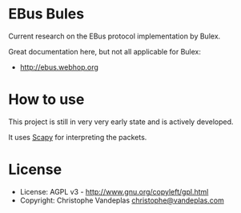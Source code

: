 EBus Bules
=============
Current research on the EBus protocol implementation by Bulex.

Great documentation here, but not all applicable for Bulex: 

* http://ebus.webhop.org


How to use
==========
This project is still in very very early state and is actively developed.

It uses [Scapy](http://www.secdev.org/projects/scapy/) for interpreting the packets.


License
=======
* License: AGPL v3 - http://www.gnu.org/copyleft/gpl.html 
* Copyright: Christophe Vandeplas <christophe@vandeplas.com>